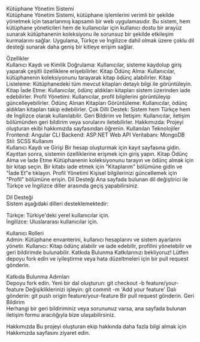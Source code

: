 Kütüphane Yönetim Sistemi<br>
Kütüphane Yönetim Sistemi, kütüphane işlemlerini verimli bir şekilde yönetmek için tasarlanmış kapsamlı bir web uygulamasıdır. Bu sistem, hem kütüphane yöneticileri hem de kullanıcılar için kullanıcı dostu bir arayüz sunarak kütüphanenin koleksiyonu ile sorunsuz bir şekilde etkileşim kurmalarını sağlar. Uygulama, Türkçe ve İngilizce dahil olmak üzere çoklu dil desteği sunarak daha geniş bir kitleye erişim sağlar.

Özellikler<br>
Kullanıcı Kaydı ve Kimlik Doğrulama: Kullanıcılar, sisteme kaydolup giriş yaparak çeşitli özelliklere erişebilirler.
Kitap Ödünç Alma: Kullanıcılar, kütüphanenin koleksiyonunu tarayarak kitap ödünç alabilirler.
Kitap Listeleme: Kütüphanedeki tüm mevcut kitapları detaylı bilgi ile görüntüleyin.
Kitap İade Etme: Kullanıcılar, ödünç aldıkları kitapları sistem üzerinden iade edebilirler.
Profil Yönetimi: Kullanıcılar, profil bilgilerini görüntüleyip güncelleyebilirler.
Ödünç Alınan Kitapları Görüntüleme: Kullanıcılar, ödünç aldıkları kitapları takip edebilirler.
Çok Dilli Destek: Sistem hem Türkçe hem de İngilizce olarak kullanılabilir.
Geri Bildirim ve İletişim: Kullanıcılar, iletişim bölümünden geri bildirim veya sorularını iletebilirler.
Hakkımızda: Projeyi oluşturan ekibi hakkımızda sayfasından öğrenin.
Kullanılan Teknolojiler<br>
Frontend: Angular CLI
Backend: ASP.NET Web API
Veritabanı: MongoDB
Stil: SCSS
Kullanım<br>
Kullanıcı Kaydı ve Girişi
Bir hesap oluşturmak için kayıt sayfasına gidin.
Kayıttan sonra, sistemin özelliklerine erişmek için giriş yapın.
Kitap Ödünç Alma ve İade Etme
Kütüphanenin koleksiyonunu tarayın ve ödünç almak için bir kitap seçin.
Bir kitabı iade etmek için "Kitaplarım" bölümüne gidin ve "İade Et"e tıklayın.
Profil Yönetimi
Kişisel bilgilerinizi güncellemek için "Profil" bölümüne erişin.
Dil Desteği
Ana sayfada bulunan dil değiştirici ile Türkçe ve İngilizce diller arasında geçiş yapabilirsiniz.

Dil Desteği<br>
Sistem aşağıdaki dilleri desteklemektedir:<br>

Türkçe: Türkiye'deki yerel kullanıcılar için.<br>
İngilizce: Uluslararası kullanıcılar için.<br>

Kullanıcı Rolleri<br>
Admin: Kütüphane envanterini, kullanıcı hesaplarını ve sistem ayarlarını yönetir.
Kullanıcı: Kitap ödünç alabilir ve iade edebilir, profilini yönetebilir ve geri bildirimde bulunabilir.
Katkıda Bulunma
Katkılarınızı bekliyoruz! Lütfen depoyu fork edin ve iyileştirme veya hata düzeltmeleri için bir pull request gönderin.

Katkıda Bulunma Adımları<br>
Depoyu fork edin.
Yeni bir dal oluşturun: git checkout -b feature/your-feature
Değişikliklerinizi işleyin: git commit -m 'Add your feature'
Dalı gönderin: git push origin feature/your-feature
Bir pull request gönderin.
Geri Bildirim<br>
Herhangi bir geri bildiriminiz veya sorununuz varsa, ana sayfada bulunan iletişim formu aracılığıyla bize ulaşabilirsiniz.

Hakkımızda
Bu projeyi oluşturan ekip hakkında daha fazla bilgi almak için Hakkımızda sayfasını ziyaret edin.


